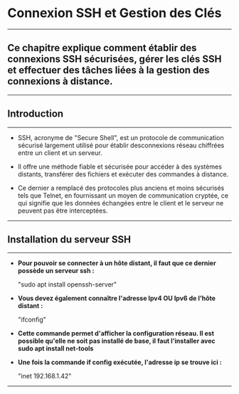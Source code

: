 # **Connexion SSH et Gestion des Clés**
---


## **Ce chapitre explique comment établir des connexions SSH sécurisées, gérer les clés SSH et effectuer des tâches liées à la gestion des connexions à distance.**
---


## **Introduction**
---


* SSH, acronyme de "Secure Shell", est un protocole de communication sécurisé largement utilisé pour établir desconnexions réseau chiffrées entre un client et un serveur. 

* Il offre une méthode fiable et sécurisée pour accéder à des systèmes distants, transférer des fichiers et exécuter des commandes à distance.

* Ce dernier a remplacé des protocoles plus anciens et moins sécurisés tels que Telnet, en fournissant un moyen de communication cryptée, ce qui signifie que les données échangées entre le client et le serveur ne peuvent pas être interceptées.
---


## **Installation du serveur SSH**
---


* **Pour pouvoir se connecter à un hôte distant, il faut que ce dernier possède un serveur ssh :**

    "sudo apt install openssh-server"


* **Vous devez également connaître l'adresse Ipv4 OU Ipv6 de l'hôte distant :**

    "ifconfig"


* **Cette commande permet d'afficher la configuration réseau. Il est possible qu'elle ne soit pas installé de base, il faut l'installer avec sudo apt install net-tools**

* **Une fois la commande if config exécutée, l'adresse ip se trouve ici :**

    "inet 192.168.1.42"
---